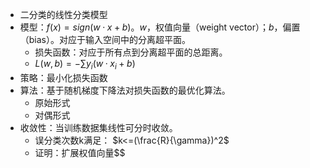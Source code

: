 - 二分类的线性分类模型
- 模型：$f(x)=sign(w·x+b)$。$w$，权值向量（weight vector）；$b$，偏置（bias）。对应于输入空间中的分离超平面。
  - 损失函数：对应于所有点到分离超平面的总距离。
  - $L(w,b)=-\sum y_i(w·x_i+b)$
- 策略：最小化损失函数
- 算法：基于随机梯度下降法对损失函数的最优化算法。
  - 原始形式
  - 对偶形式
- 收敛性：当训练数据集线性可分时收敛。
  - 误分类次数k满足： $k<=(\frac{R}{\gamma})^2$
  - 证明：扩展权值向量$$
